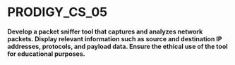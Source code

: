 # PRODIGY_CS_05

**Develop a packet sniffer tool that captures and analyzes network packets. Display relevant information such as source and destination IP addresses, protocols, and payload data. Ensure the ethical use of the tool for educational purposes.**
